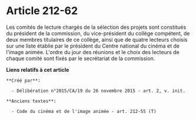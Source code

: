 # Article 212-62

Les comités de lecture chargés de la sélection des projets sont constitués du président de la commission, du vice-président
du collège compétent, de deux membres titulaires de ce collège, ainsi que de quatre lecteurs choisis sur une liste établie
par le président du Centre national du cinéma et de l'image animée. L'ordre du jour des réunions et le choix des lecteurs de
chaque comité sont fixés par le secrétariat de la commission.

**Liens relatifs à cet article**

	**Créé par**:

	  - Délibération n°2015/CA/19 du 26 novembre 2015 - art. 2, v. init.

	**Anciens textes**:

	  - Code du cinéma et de l'image animée - art. 212-55 (T)
